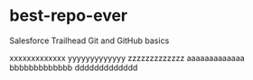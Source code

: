 # best-repo-ever
Salesforce Trailhead Git and GitHub basics


xxxxxxxxxxxxx
yyyyyyyyyyyyy
zzzzzzzzzzzzz
aaaaaaaaaaaaa
bbbbbbbbbbbbb
ddddddddddddd